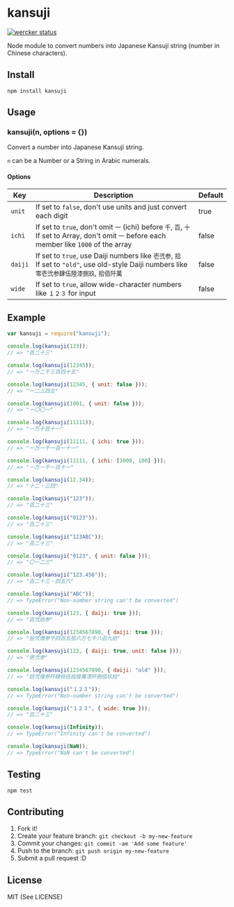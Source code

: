 # kansuji

[![wercker status](https://app.wercker.com/status/16f414831aa2e9040c7d131911ff2eca/s/master "wercker status")](https://app.wercker.com/project/bykey/16f414831aa2e9040c7d131911ff2eca)

Node module to convert numbers into Japanese Kansuji string (number in Chinese characters).

## Install

    npm install kansuji

## Usage

### kansuji(n, options = {})

Convert a number into Japanese Kansuji string.

`n` can be a Number or a String in Arabic numerals.

#### Options

| Key     | Description | Default |
| ------- | ----------- | ------- |
| `unit`  | If set to `false`, don't use units and just convert each digit | true  |
| `ichi`  | If set to `true`, don't omit `一` (ichi) before `千`, `百`, `十`<br>If set to Array, don't omit `一` before each member like `1000` of the array | false |
| `daiji` | If set to `true`, use Daiji numbers like `壱弐参`, `拾`<br>If set to `"old"`, use old-style Daiji numbers like `零壱弐参肆伍陸漆捌玖`, `拾佰阡萬` | false |
| `wide`  | If set to `true`, allow wide-character numbers like `１２３` for input | false |

## Example

```js
var kansuji = require("kansuji");

console.log(kansuji(123));
// => "百二十三"

console.log(kansuji(12345));
// => "一万二千三百四十五"

console.log(kansuji(12345, { unit: false }));
// => "一二三四五"

console.log(kansuji(1001, { unit: false }));
// => "一〇〇一"

console.log(kansuji(11111));
// => "一万千百十一"

console.log(kansuji(11111, { ichi: true }));
// => "一万一千一百一十一"

console.log(kansuji(11111, { ichi: [1000, 100] }));
// => "一万一千一百十一"

console.log(kansuji(12.34));
// => "十二・三四"

console.log(kansuji("123"));
// => "百二十三"

console.log(kansuji("0123"));
// => "百二十三"

console.log(kansuji("123ABC"));
// => "百二十三"

console.log(kansuji("0123", { unit: false }));
// => "〇一二三"

console.log(kansuji("123.456"));
// => "百二十三・四五六"

console.log(kansuji("ABC"));
// => TypeError("Non-number string can't be converted")

console.log(kansuji(123, { daiji: true }));
// => "百弐拾参"

console.log(kansuji(1234567890, { daiji: true }));
// => "拾弐億参千四百五拾六万七千八百九拾"

console.log(kansuji(123, { daiji: true, unit: false }));
// => "壱弐参"

console.log(kansuji(1234567890, { daiji: "old" }));
// => "拾弐億参阡肆佰伍拾陸萬漆阡捌佰玖拾"

console.log(kansuji("１２３"));
// => TypeError("Non-number string can't be converted")

console.log(kansuji("１２３", { wide: true }));
// => "百二十三"

console.log(kansuji(Infinity));
// => TypeError("Infinity can't be converted")

console.log(kansuji(NaN));
// => TypeError("NaN can't be converted")
```

## Testing

    npm test

## Contributing

1. Fork it!
2. Create your feature branch: `git checkout -b my-new-feature`
3. Commit your changes: `git commit -am 'Add some feature'`
4. Push to the branch: `git push origin my-new-feature`
5. Submit a pull request :D

## License

MIT (See LICENSE)

